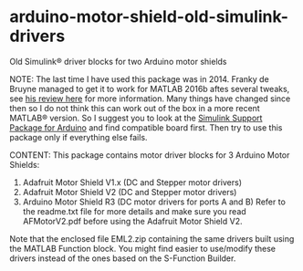 # arduino-motor-shield-old-simulink-drivers
Old Simulink&reg; driver blocks for two Arduino motor shields

NOTE:
The last time I have used this package was in 2014. Franky de Bruyne managed to get it to work for MATLAB 2016b aftes several tweaks, see [his review here](https://www.mathworks.com/matlabcentral/fileexchange/46133-motor-shields?tab=reviews#reviews_1948578) for more information. Many things have changed since then so I do not think this can work out of the box in a more recent MATLAB&reg; version. So I suggest you to look at the [Simulink Support Package for Arduino](https://www.mathworks.com/matlabcentral/fileexchange/40312-simulink-support-package-for-arduino-hardware) and find compatible board first. Then try to use this package only if everything else fails. 

CONTENT:
This package contains motor driver blocks for 3 Arduino Motor Shields:
1) Adafruit Motor Shield V1.x (DC and Stepper motor drivers)
2) Adafruit Motor Shield V2 (DC and Stepper motor drivers)
3) Arduino Motor Shield R3 (DC motor drivers for ports A and B)
Refer to the readme.txt file for more details and make sure you read AFMotorV2.pdf before using the Adafruit Motor Shield V2.

Note that the enclosed file EML2.zip containing the same drivers built using the MATLAB Function block.
You might find easier to use/modify these drivers instead of the ones based on the S-Function Builder.
